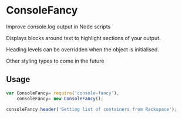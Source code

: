# ConsoleFancy
Improve console.log output in Node scripts

Displays blocks around text to highlight sections of your output.

Heading levels can be overridden when the object is initialised.

Other styling types to come in the future

## Usage

```javascript
var ConsoleFancy= require('console-fancy'),
	consoleFancy= new ConsoleFancy();

consoleFancy.header('Getting list of containers from Rackspace');
```
